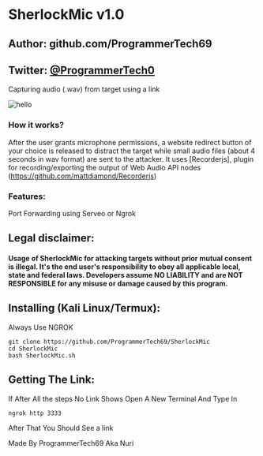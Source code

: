 # SherlockMic v1.0
## Author: github.com/ProgrammerTech69
## Twitter: [@ProgrammerTech0](https://twitter.com/ProgrammerTech0 "My twitter account")

Capturing audio (.wav) from target using a link

![hello](https://user-images.githubusercontent.com/97885291/163691593-ce35140b-3737-44da-911d-5c7f6c30805f.png)

### How it works?

After the user grants microphone permissions, a website redirect button of your choice is released to distract the target while small audio files (about 4 seconds in wav format) are sent to the attacker.
It uses [Recorderjs], plugin for recording/exporting the output of Web Audio API nodes (https://github.com/mattdiamond/Recorderjs)


### Features:

Port Forwarding using Serveo or Ngrok

## Legal disclaimer:

#### Usage of SherlockMic for attacking targets without prior mutual consent is illegal. It's the end user's responsibility to obey all applicable local, state and federal laws. Developers assume NO LIABILITY and are NOT RESPONSIBLE for any misuse or damage caused by this program.

## Installing (Kali Linux/Termux):
Always Use NGROK
```
git clone https://github.com/ProgrammerTech69/SherlockMic
cd SherlockMic
bash SherlockMic.sh
```
## Getting The Link:

If After All the steps No Link Shows
Open A New Terminal And Type In 
```
ngrok http 3333
```
After That You Should See a link 

Made By ProgrammerTech69 Aka Nuri
